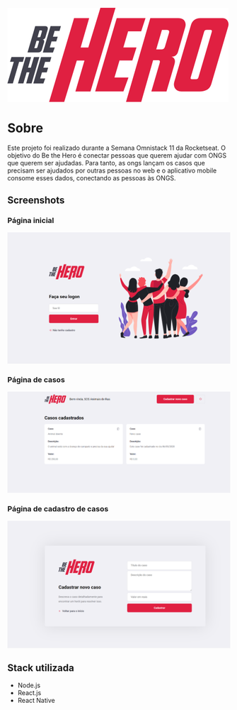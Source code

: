 ![Be the Hero](client/web/src/assets/logo.svg)

# Sobre
Este projeto foi realizado durante a Semana Omnistack 11 da Rocketseat. O objetivo do Be the Hero é conectar pessoas que querem ajudar com ONGS que querem ser ajudadas. Para tanto, as ongs lançam os casos que precisam ser ajudados por outras pessoas no web e o aplicativo mobile consome esses dados, conectando as pessoas às ONGS.

## Screenshots

### Página inicial
![](pagina-inicial.png)

### Página de casos
![](pagina-casos.png)

### Página de cadastro de casos
![](pagina-novoscasos.png)

## Stack utilizada
* Node.js
* React.js
* React Native
